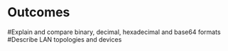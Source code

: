 #  Outcomes
  #Explain and compare binary, decimal, hexadecimal and base64 formats
  #Describe LAN topologies and devices





